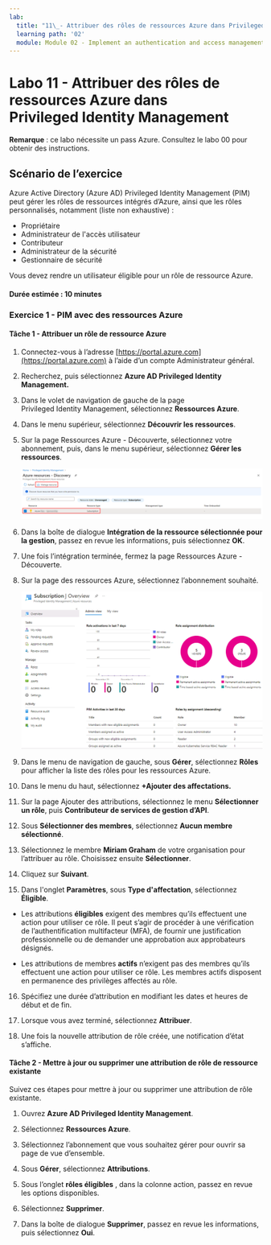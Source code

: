 ```yaml
---
lab:
  title: "11\_- Attribuer des rôles de ressources Azure dans Privileged\_Identity\_Management"
  learning path: '02'
  module: Module 02 - Implement an authentication and access management solution
---
```


# Labo 11 - Attribuer des rôles de ressources Azure dans Privileged Identity Management

**Remarque** : ce labo nécessite un pass Azure. Consultez le labo 00 pour obtenir des instructions.

## Scénario de l’exercice

Azure Active Directory (Azure AD) Privileged Identity Management (PIM) peut gérer les rôles de ressources intégrés d’Azure, ainsi que les rôles personnalisés, notamment (liste non exhaustive) :

- Propriétaire
- Administrateur de l'accès utilisateur
- Contributeur
- Administrateur de la sécurité
- Gestionnaire de sécurité

Vous devez rendre un utilisateur éligible pour un rôle de ressource Azure.


#### Durée estimée : 10 minutes

### Exercice 1 - PIM avec des ressources Azure

#### Tâche 1 - Attribuer un rôle de ressource Azure

1. Connectez-vous à l’adresse [https://portal.azure.com](https://portal.azure.com) à l’aide d’un compte Administrateur général.

2. Recherchez, puis sélectionnez **Azure AD Privileged Identity Management.**

3. Dans le volet de navigation de gauche de la page Privileged Identity Management, sélectionnez **Ressources Azure**.

4. Dans le menu supérieur, sélectionnez **Découvrir les ressources**.

5. Sur la page Ressources Azure - Découverte, sélectionnez votre abonnement, puis, dans le menu supérieur, sélectionnez **Gérer les ressources**.

   ![Capture d’écran affichant le panneau de découverte des ressources Azure avec l’abonnement et l’option de gestion des ressources mis en évidence](./media/lp4-mod3-pim-azure-resource-management.png)

6. Dans la boîte de dialogue **Intégration de la ressource sélectionnée pour la gestion**, passez en revue les informations, puis sélectionnez **OK**.

7. Une fois l’intégration terminée, fermez la page Ressources Azure - Découverte.

8. Sur la page des ressources Azure, sélectionnez l’abonnement souhaité.

   ![Image de l’écran affichant la ressource Azure récemment ajoutée](./media/lp4-mod3-pim-az-resource-overview.png)

9. Dans le menu de navigation de gauche, sous **Gérer**, sélectionnez **Rôles** pour afficher la liste des rôles pour les ressources Azure.

10. Dans le menu du haut, sélectionnez **+Ajouter des affectations.**

11. Sur la page Ajouter des attributions, sélectionnez le menu **Sélectionner un rôle**, puis **Contributeur de services de gestion d’API**.

12. Sous **Sélectionner des membres**, sélectionnez **Aucun membre sélectionné**.

13. Sélectionnez le membre **Miriam Graham** de votre organisation pour l’attribuer au rôle.  Choisissez ensuite **Sélectionner**.

14. Cliquez sur **Suivant**.

15. Dans l'onglet **Paramètres**, sous **Type d'affectation**, sélectionnez **Éligible**.

   - Les attributions **éligibles** exigent des membres qu’ils effectuent une action pour utiliser ce rôle. Il peut s’agir de procéder à une vérification de l’authentification multifacteur (MFA), de fournir une justification professionnelle ou de demander une approbation aux approbateurs désignés.

   - Les attributions de membres **actifs** n’exigent pas des membres qu’ils effectuent une action pour utiliser ce rôle. Les membres actifs disposent en permanence des privilèges affectés au rôle.

16. Spécifiez une durée d’attribution en modifiant les dates et heures de début et de fin.

17. Lorsque vous avez terminé, sélectionnez **Attribuer**.

18. Une fois la nouvelle attribution de rôle créée, une notification d’état s’affiche.

#### Tâche 2 - Mettre à jour ou supprimer une attribution de rôle de ressource existante

Suivez ces étapes pour mettre à jour ou supprimer une attribution de rôle existante.

1. Ouvrez **Azure AD Privileged Identity Management**.

2. Sélectionnez **Ressources Azure**.

3. Sélectionnez l’abonnement que vous souhaitez gérer pour ouvrir sa page de vue d’ensemble.

4. Sous **Gérer**, sélectionnez **Attributions**.

5. Sous l’onglet **rôles éligibles** , dans la colonne action, passez en revue les options disponibles.

6. Sélectionnez **Supprimer**.

7. Dans la boîte de dialogue **Supprimer**, passez en revue les informations, puis sélectionnez **Oui**.
